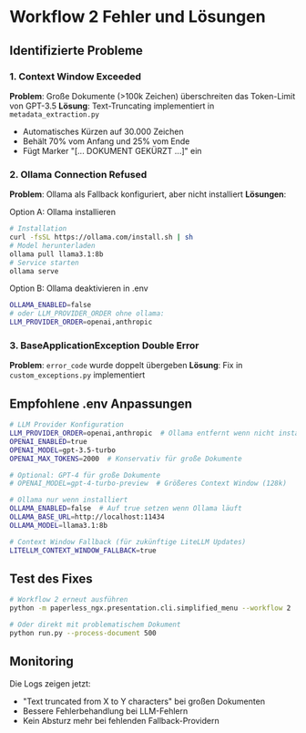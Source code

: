 # Workflow 2 Fehler und Lösungen

## Identifizierte Probleme

### 1. Context Window Exceeded
**Problem**: Große Dokumente (>100k Zeichen) überschreiten das Token-Limit von GPT-3.5
**Lösung**: Text-Truncating implementiert in `metadata_extraction.py`
- Automatisches Kürzen auf 30.000 Zeichen
- Behält 70% vom Anfang und 25% vom Ende
- Fügt Marker "[... DOKUMENT GEKÜRZT ...]" ein

### 2. Ollama Connection Refused
**Problem**: Ollama als Fallback konfiguriert, aber nicht installiert
**Lösungen**:

Option A: Ollama installieren
```bash
# Installation
curl -fsSL https://ollama.com/install.sh | sh
# Model herunterladen
ollama pull llama3.1:8b
# Service starten
ollama serve
```

Option B: Ollama deaktivieren in .env
```bash
OLLAMA_ENABLED=false
# oder LLM_PROVIDER_ORDER ohne ollama:
LLM_PROVIDER_ORDER=openai,anthropic
```

### 3. BaseApplicationException Double Error  
**Problem**: `error_code` wurde doppelt übergeben
**Lösung**: Fix in `custom_exceptions.py` implementiert

## Empfohlene .env Anpassungen

```bash
# LLM Provider Konfiguration
LLM_PROVIDER_ORDER=openai,anthropic  # Ollama entfernt wenn nicht installiert
OPENAI_ENABLED=true
OPENAI_MODEL=gpt-3.5-turbo
OPENAI_MAX_TOKENS=2000  # Konservativ für große Dokumente

# Optional: GPT-4 für große Dokumente
# OPENAI_MODEL=gpt-4-turbo-preview  # Größeres Context Window (128k)

# Ollama nur wenn installiert
OLLAMA_ENABLED=false  # Auf true setzen wenn Ollama läuft
OLLAMA_BASE_URL=http://localhost:11434
OLLAMA_MODEL=llama3.1:8b

# Context Window Fallback (für zukünftige LiteLLM Updates)
LITELLM_CONTEXT_WINDOW_FALLBACK=true
```

## Test des Fixes

```bash
# Workflow 2 erneut ausführen
python -m paperless_ngx.presentation.cli.simplified_menu --workflow 2

# Oder direkt mit problematischem Dokument
python run.py --process-document 500
```

## Monitoring

Die Logs zeigen jetzt:
- "Text truncated from X to Y characters" bei großen Dokumenten
- Bessere Fehlerbehandlung bei LLM-Fehlern
- Kein Absturz mehr bei fehlenden Fallback-Providern